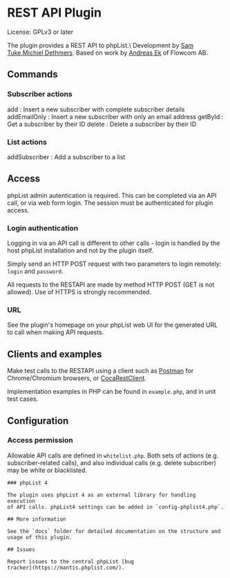 # REST API Plugin

License: GPLv3 or later

The plugin provides a REST API to phpList.\ Development by [Sam Tuke,](http://samtuke.com)[Michiel Dethmers](http://phplist.com). Based on work by [Andreas Ek](https://twitter.com/ekandreas) of Flowcom AB.

## Commands

### Subscriber actions

add
:   Insert a new subscriber with complete subscriber details
addEmailOnly
:   Insert a new subscriber with only an email address
getById
:   Get a subscriber by their ID
delete
:   Delete a subscriber by their ID

### List actions

addSubscriber
:   Add a subscriber to a list

Access
------

phpList admin autentication is required. This can be completed via an
API call, or via web form login. The session must be authenticated for
plugin access.

### Login authentication

Logging in via an API call is different to other calls - login is
handled by the host phpList installation and not by the plugin itself.

Simply send an HTTP POST request with two parameters to login remotely:
`login` and `password`.

All requests to the RESTAPI are made by method HTTP POST (GET is not
    allowed). Use of HTTPS is strongly recommended.

### URL

See the plugin's homepage on your phpList web UI for the generated URL to call when making API requests.

## Clients and examples

Make test calls to the RESTAPI using a client such as
[Postman](https://chrome.google.com/webstore/detail/postman-rest-client/fdmmgilgnpjigdojojpjoooidkmcomcm?hl=en)
for Chrome/Chromium browsers, or
[CocaRestClient](https://mmattozzi.github.io/cocoa-rest-client/).

Implementation examples in PHP can be found in `example.php`, and in
unit test cases.

## Configuration

### Access permission

Allowable API calls are defined in `whitelist.php`. Both sets of actions
(e.g. subscriber-related calls), and also individual calls (e.g. delete
    subscriber) may be white or blacklisted.

    ### phpList 4

    The plugin uses phpList 4 as an external library for handling execution
    of API calls. phpList4 settings can be added in `config-phplist4.php`.

    ## More information

    See the `docs` folder for detailed documentation on the structure and usage of this plugin.

    ## Issues

    Report issues to the central phpList [bug
    tracker](https://mantis.phplist.com/).
